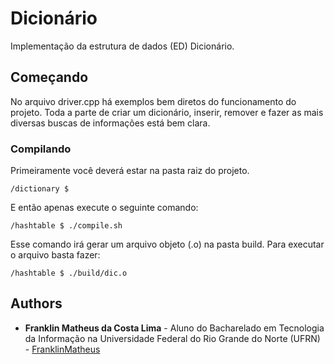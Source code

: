 # Dicionário

Implementação da estrutura de dados (ED) Dicionário.

## Começando

No arquivo driver.cpp há exemplos bem diretos do funcionamento do projeto. Toda a parte de criar um dicionário, inserir, remover e fazer as mais diversas buscas de informações está bem clara.

### Compilando

Primeiramente você deverá estar na pasta raiz do projeto.

```
/dictionary $
```

E então apenas execute o seguinte comando:

```
/hashtable $ ./compile.sh
```

Esse comando irá gerar um arquivo objeto (.o) na pasta build. Para executar o arquivo basta fazer:

```
/hashtable $ ./build/dic.o
```

## Authors

* **Franklin Matheus da Costa Lima** - Aluno do Bacharelado em Tecnologia da Informação na Universidade Federal do Rio Grande do Norte (UFRN) - [FranklinMatheus](https://github.com/FranklinMatheus)